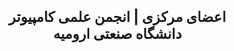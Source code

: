 ---
title: اعضای مرکزی | انجمن علمی کامپیوتر دانشگاه صنعتی ارومیه
description: اعضای مرکزی
url: https://codegeeks.ir/members
image: https://codegeeks.ir/icones/codegeeks/codegeeks-icon.svg
heading: رویدادها
collectionType: members
properties:
  -
    enName: membersID
    faName: شماره اعضا
    searchable: true
  -
    enName: date
    faName: تاریخ
    searchable: false
---